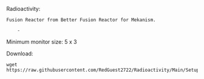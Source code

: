 Radioactivity: 

    Fusion Reactor from Better Fusion Reactor for Mekanism.

        -

Minimum monitor size: 5 x 3

Download: 

    wget https://raw.githubusercontent.com/RedGuest2722/Radioactivity/Main/Setup.lua